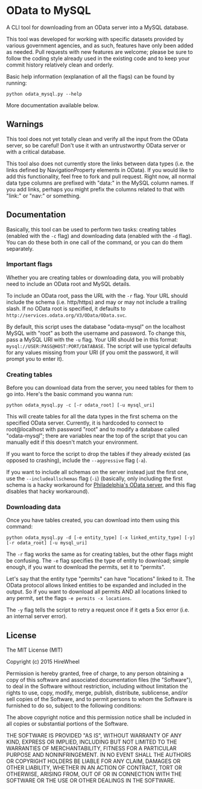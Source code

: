 # OData to MySQL

A CLI tool for downloading from an OData server into a MySQL database.

This tool was developed for working with specific datasets provided by various government agencies, and as such, features have only been added as needed. Pull requests with new features are welcome; please be sure to follow the coding style already used in the existing code and to keep your commit history relatively clean and orderly.

Basic help information (explanation of all the flags) can be found by running:

    python odata_mysql.py --help

More documentation available below.

## Warnings

This tool does not yet totally clean and verify all the input from the OData server, so be careful! Don't use it with an untrustworthy OData server or with a critical database.

This tool also does not currently store the links between data types (i.e. the links defined by NavigationProperty elements in OData). If you would like to add this functionality, feel free to fork and pull request. Right now, all normal data type columns are prefixed with "data:" in the MySQL column names. If you add links, perhaps you might prefix the columns related to that with "link:" or "nav:" or something.

## Documentation

Basically, this tool can be used to perform two tasks: creating tables (enabled with the `-c` flag) and downloading data (enabled with the `-d` flag). You can do these both in one call of the command, or you can do them separately.

### Important flags

Whether you are creating tables or downloading data, you will probably need to include an OData root and MySQL details.

To include an OData root, pass the URL with the `-r` flag. Your URL should include the schema (i.e. http/https) and may or may not include a trailing slash. If no OData root is specified, it defaults to `http://services.odata.org/V3/OData/OData.svc`.

By default, this script uses the database "odata-mysql" on the localhost MySQL with "root" as both the username and password. To change this, pass a MySQL URI with the `-u` flag. Your URI should be in this format: `mysql://USER:PASS@HOST:PORT/DATABASE`. The script will use typical defaults for any values missing from your URI (if you omit the password, it will prompt you to enter it).

### Creating tables

Before you can download data from the server, you need tables for them to go into. Here's the basic command you wanna run:

    python odata_mysql.py -c [-r odata_root] [-u mysql_uri]

This will create tables for all the data types in the first schema on the specified OData server. Currently, it is hardcoded to connect to root@localhost with password "root" and to modify a database called "odata-mysql"; there are variables near the top of the script that you can manually edit if this doesn't match your environment.

If you want to force the script to drop the tables if they already existed (as opposed to crashing), include the `--aggressive` flag (``-a``).

If you want to include all schemas on the server instead just the first one, use the `--includeallschemas` flag (`-i`) (basically, only including the first schema is a hacky workaround for [Philadelphia's OData server](http://phlapi.com), and this flag disables that hacky workaround).

### Downloading data

Once you have tables created, you can download into them using this command:

    python odata_mysql.py -d [-e entity_type] [-x linked_entity_type] [-y] [-r odata_root] [-u mysql_uri]

The `-r` flag works the same as for creating tables, but the other flags might be confusing. The `-e` flag specifies the type of entity to download; simple enough, if you want to download the permits, set it to "permits".

Let's say that the entity type "permits" can have "locations" linked to it. The OData protocol allows linked entities to be expanded and included in the output. So if you want to download all permits AND all locations linked to any permit, set the flags `-e permits -x locations`.

The `-y` flag tells the script to retry a request once if it gets a 5xx error (i.e. an internal server error).

## License

The MIT License (MIT)

Copyright (c) 2015 HireWheel

Permission is hereby granted, free of charge, to any person obtaining a copy
of this software and associated documentation files (the "Software"), to deal
in the Software without restriction, including without limitation the rights
to use, copy, modify, merge, publish, distribute, sublicense, and/or sell
copies of the Software, and to permit persons to whom the Software is
furnished to do so, subject to the following conditions:

The above copyright notice and this permission notice shall be included in all
copies or substantial portions of the Software.

THE SOFTWARE IS PROVIDED "AS IS", WITHOUT WARRANTY OF ANY KIND, EXPRESS OR
IMPLIED, INCLUDING BUT NOT LIMITED TO THE WARRANTIES OF MERCHANTABILITY,
FITNESS FOR A PARTICULAR PURPOSE AND NONINFRINGEMENT. IN NO EVENT SHALL THE
AUTHORS OR COPYRIGHT HOLDERS BE LIABLE FOR ANY CLAIM, DAMAGES OR OTHER
LIABILITY, WHETHER IN AN ACTION OF CONTRACT, TORT OR OTHERWISE, ARISING FROM,
OUT OF OR IN CONNECTION WITH THE SOFTWARE OR THE USE OR OTHER DEALINGS IN THE
SOFTWARE.
